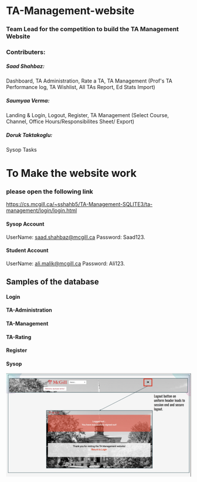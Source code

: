 # TA-Management-website

### Team Lead for the competition to build the TA Management Website

### Contributers:

##### Saad Shahbaz: 
Dashboard, TA Administration, Rate a TA, TA Management (Prof's TA Performance log, TA Wishlist, All TAs Report, Ed Stats Import)

##### Saumyaa Verma: 
Landing & Login, Logout, Register, TA Management (Select Course, Channel, Office Hours/Responsibilites Sheet/ Export)

##### Doruk Taktakoglu: 
Sysop Tasks


# To Make the website work

### please open the following link

https://cs.mcgill.ca/~sshahb5/TA-Management-SQLITE3/ta-management/login/login.html

#### Sysop Account
UserName: saad.shahbaz@mcgill.ca
Password: Saad123.

#### Student Account
UserName: ali.malik@mcgill.ca
Password: Ali123.

## Samples of the database

#### Login

#### TA-Administration

#### TA-Management

#### TA-Rating

#### Register

#### Sysop



![Alt text](https://github.com/saadshahbaz/TA-Management-SQLITE3/blob/main/pictures/TMW-IMAGE1.png?raw=true "Title")
